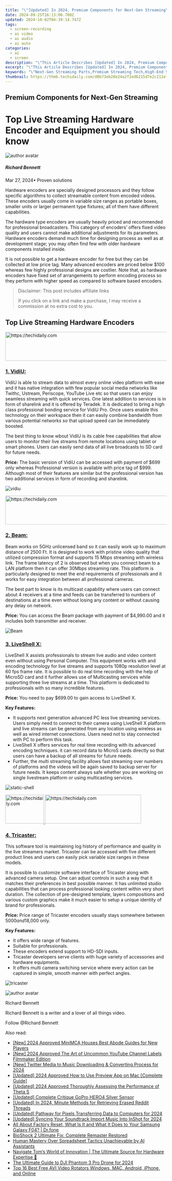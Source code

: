 ```yaml
---
title: "\"[Updated] In 2024, Premium Components for Next-Gen Streaming\""
date: 2024-09-25T16:13:00.700Z
updated: 2024-10-02T04:39:14.747Z
tags: 
  - screen-recording
  - ai video
  - ai audio
  - ai auto
categories: 
  - ai
  - screen
description: "\"This Article Describes [Updated] In 2024, Premium Components for Next-Gen Streaming\""
excerpt: "\"This Article Describes [Updated] In 2024, Premium Components for Next-Gen Streaming\""
keywords: "\"Next-Gen Streaming Parts,Premium Streaming Tech,High-End Streaming Gear,Top Quality Streamers,Elite Streaming Systems,Advanced Streaming Accessories,Luxury Streaming Components\""
thumbnail: https://thmb.techidaily.com/d0b73eb28e24a2f2ed6215d7e2c211efc75eaeb77baea06879d148a0fe930510.jpg
---
```


## Premium Components for Next-Gen Streaming

# Top Live Streaming Hardware Encoder and Equipment you should know

![author avatar](https://images.wondershare.com/filmora/article-images/richard-bennett.jpg)

##### Richard Bennett

 Mar 27, 2024• Proven solutions

 Hardware encoders are specially designed processors and they follow specific algorithms to collect streamable content from encoded videos. These encoders usually come in variable size ranges as portable boxes, smaller units or larger permanent type fixtures; all of them have different capabilities.

 The hardware type encoders are usually heavily priced and recommended for professional broadcasters. This category of encoders’ offers fixed video quality and users cannot make additional adjustments for its parameters. Hardware encoders demand much time for designing process as well as at development stage; you may often find few with older hardware components installed inside.

 It is not possible to get a hardware encoder for free but they can be collected at low price tag. Many advanced encoders are priced below $100 whereas few highly professional designs are costlier. Note that, as hardware encoders have fixed set of arrangements to perform encoding process so they perform with higher speed as compared to software based encoders.

>  Disclaimer: This post includes affiliate links
>
>  If you click on a link and make a purchase, I may receive a commission at no extra cost to you.
>

## Top Live Streaming Hardware Encoders

<!-- affiliate ads begin -->
<a href="https://unicoeye.pxf.io/c/5597632/2134238/18498" target="_top" id="2134238">
  <img src="//a.impactradius-go.com/display-ad/18498-2134238" border="0" alt="https://techidaily.com" width="728" height="90"/>
</a>
<img height="0" width="0" src="https://unicoeye.pxf.io/i/5597632/2134238/18498" style="position:absolute;visibility:hidden;" border="0" />
<!-- affiliate ads end -->

### [1. VidiU:](https://www.teradek.com/collections/vidiu-family )

 VidiU is able to stream data to almost every online video platform with ease and it has native integration with few popular social media networks like Twithc, Ustream, Periscope, YouTube Live etc so that users can enjoy seamless streaming with quick services. One latest addition to services is in form of sharelink and it is offered by Teradek. It is dedicated to bring a high class professional bonding service for VidiU Pro. Once users enable this technology on their workspace then it can easily combine bandwidth from various potential networks so that upload speed can be immediately boosted.

 The best thing to know wbout VidiU is its cable free capabilities that allow users to monitor their live streams from remote locations using tablet or smart phones. Users can easily send data of all live broadcasts to SD card for future needs.

**Price:** The basic version of VidiU can be accessed with payment of $699 only whereas Professional version is available with price tag of $999\. Although most of their features are similar but the professional version has two additional services in form of recording and sharelink.

![vidiu ](https://images.wondershare.com/filmora/article-images/vidiu.jpg)

<!-- affiliate ads begin -->
<a href="https://appsumo.8odi.net/c/5597632/2151890/7443" target="_top" id="2151890">
  <img src="//a.impactradius-go.com/display-ad/7443-2151890" border="0" alt="https://techidaily.com" width="728" height="90"/>
</a>
<img height="0" width="0" src="https://appsumo.8odi.net/i/5597632/2151890/7443" style="position:absolute;visibility:hidden;" border="0" />
<!-- affiliate ads end -->

### [2. Beam:](https://www.teradek.com/collections/beam-family )

 Beam works on 5GHz unlicensed band so it can easily work up to maximum distance of 2500 Ft. It is designed to work with pristine video quality that utilized  compression format and supports 15 Mbps streaming with wireless link. The frame latency of 2 is observed but when you connect beam to a LAN platform then it can offer 30Mbps streaming rate. This platform is particularly designed to meet the end requirements of professionals and it works for easy integration between all professional cameras.

 The best part to know is its multicast capability where users can connect about 4 receivers at a time and feeds can be transferred to numbers of destinations at a time even without losing any content or without causing any delay on network.

**Price:** You can access the Beam package with payment of $4,990.00 and it includes both transmitter and receiver.

![Beam ](https://images.wondershare.com/filmora/article-images/beam-family.jpg)

### [3. LiveShell X:](http://static-shell.cerevo.com/x/en/product.html )

 LiveShell X assists professionals to stream live audio and video content even without using Personal Computer. This equipment works with  and  encoding technology for live streams and supports 1080p resolution level at 60 fps frame rate. It is possible to do real time recording with the help of MicroSD card and it further allows use of Multicasting services while supporting three live streams at a time. This platform is dedicated to professionals with so many incredible features.

**Price:** You need to pay $699.00 to gain access to LiveShell X.

**Key Features:**

* It supports next generation advanced PC less live streaming services. Users simply need to connect to their camera using LiveShell X platform and live streams can be generated from any location using wireless as well as wired internet connections. Users need not to stay connected with PC to perform this task.
* LiveShell X offers services for real time recording with its advanced encoding techniques. it can record data to MicroS cards directly so that users can have a backup of all streams for future needs.
* Further, the multi streaming facility allows fast streaming over numbers of platforms and the videos will be again saved to backup server for future needs. It keeps content always safe whether you are working on single livestream platform or using multicasting services.

![static-shell ](https://images.wondershare.com/filmora/article-images/static-shell.jpg)

<!-- affiliate ads begin -->
<a href="https://aligracehair.sjv.io/c/5597632/2135364/19272" target="_top" id="2135364">
  <img src="//a.impactradius-go.com/display-ad/19272-2135364" border="0" alt="https://techidaily.com" width="120" height="90"/>
</a>
<img height="0" width="0" src="https://aligracehair.sjv.io/i/5597632/2135364/19272" style="position:absolute;visibility:hidden;" border="0" />
<!-- affiliate ads end -->

<!-- affiliate ads begin -->
<a href="https://aligracehair.sjv.io/c/5597632/1885928/19272" target="_top" id="1885928">
  <img src="//a.impactradius-go.com/display-ad/19272-1885928" border="0" alt="https://techidaily.com" width="300" height="90"/>
</a>
<img height="0" width="0" src="https://aligracehair.sjv.io/i/5597632/1885928/19272" style="position:absolute;visibility:hidden;" border="0" />
<!-- affiliate ads end -->

### [4. Tricaster:](https://newtek.com/tricaster/ )

 This software tool is maintaining log history of performance and quality in the live streamers market. Tricaster can be accessed with five different product lines and users can easily pick variable size ranges in these models.

 It is possible to customize software interface of Tricaster along with advanced camera setup. One can adjust controls in such a way that it matches their preferences in best possible manner. It has unlimited studio capabilities that can process professional looking content within very short duration. The collection of pre-designed template, layers compositions and various custom graphics make it much easier to setup a unique identity of brand for professionals.

**Price:** Price range of Tricaster encoders usually stays somewhere between $5000 and$18,000 only.

**Key Features:**

* It offers wide range of features.
* Suitable for professionals.
* These encoders extend support to HD-SDI inputs.
* Tricaster developers serve clients with huge variety of accessories and hardware equipments.
* It offers multi camera switching service where every action can be captured in simple, smooth manner with perfect angles.

![tricaster ](https://images.wondershare.com/filmora/article-images/tricaster.jpg)

![author avatar](https://images.wondershare.com/filmora/article-images/richard-bennett.jpg)

Richard Bennett

Richard Bennett is a writer and a lover of all things video.

Follow @Richard Bennett


<ins class="adsbygoogle"
     style="display:block"
     data-ad-format="autorelaxed"
     data-ad-client="ca-pub-7571918770474297"
     data-ad-slot="1223367746"></ins>



<ins class="adsbygoogle"
     style="display:block"
     data-ad-client="ca-pub-7571918770474297"
     data-ad-slot="8358498916"
     data-ad-format="auto"
     data-full-width-responsive="true"></ins>


<span class="atpl-alsoreadstyle">Also read:</span>
<div><ul>
<li><a href="https://screen-sharing-recording.techidaily.com/new-2024-approved-minimca-houses-best-abode-guides-for-new-players/"><u>[New] 2024 Approved MiniMCA Houses Best Abode Guides for New Players</u></a></li>
<li><a href="https://youtube-docs.techidaily.com/024-approved-the-art-of-uncommon-youtube-channel-labels-filmmaker-edition/"><u>[New] 2024 Approved The Art of Uncommon YouTube Channel Labels Filmmaker Edition</u></a></li>
<li><a href="https://article-helps.techidaily.com/new-twitter-media-to-music-downloading-and-converting-process-for-2024/"><u>[New] Twitter Media to Music Downloading & Converting Process for 2024</u></a></li>
<li><a href="https://article-helps.techidaily.com/updated-2024-approved-how-to-use-preview-app-on-mac-complete-guide/"><u>[Updated] 2024 Approved How to Use Preview App on Mac [Complete Guide]</u></a></li>
<li><a href="https://article-helps.techidaily.com/updated-2024-approved-thoroughly-assessing-the-performance-of-theta-s/"><u>[Updated] 2024 Approved Thoroughly Assessing the Performance of Theta S</u></a></li>
<li><a href="https://article-helps.techidaily.com/updated-complete-critique-gopro-hero4-silver-sensor/"><u>[Updated] Complete Critique GoPro HERO4 Silver Sensor</u></a></li>
<li><a href="https://article-helps.techidaily.com/updated-in-2024-minute-methods-for-retrieving-erased-reddit-threads/"><u>[Updated] In 2024, Minute Methods for Retrieving Erased Reddit Threads</u></a></li>
<li><a href="https://article-helps.techidaily.com/updated-pathway-for-pixels-transferring-data-to-computers-for-2024/"><u>[Updated] Pathway for Pixels Transferring Data to Computers for 2024</u></a></li>
<li><a href="https://article-helps.techidaily.com/updated-syncing-your-soundtrack-import-music-into-inshot-for-2024/"><u>[Updated] Syncing Your Soundtrack Import Music Into InShot for 2024</u></a></li>
<li><a href="https://phone-solutions.techidaily.com/all-about-factory-reset-what-is-it-and-what-it-does-to-your-samsung-galaxy-f04-drfone-by-drfone-reset-android-reset-android/"><u>All About Factory Reset, What Is It and What It Does to Your Samsung Galaxy F04? | Dr.fone</u></a></li>
<li><a href="https://win-answers.techidaily.com/bioshock-2-ultimate-fix-complete-remaster-restored/"><u>BioShock 2 Ultimate Fix: Complete Remaster Restored</u></a></li>
<li><a href="https://tech-revival.techidaily.com/human-mastery-over-spreadsheet-tactics-unachievable-by-ai-assistants/"><u>Human Mastery Over Spreadsheet Tactics Unachievable by AI Assistants</u></a></li>
<li><a href="https://hardware-reviews.techidaily.com/navigate-toms-world-of-innovation-the-ultimate-source-for-hardware-expertise/"><u>Navigate Tom’s World of Innovation | The Ultimate Source for Hardware Expertise 🔧</u></a></li>
<li><a href="https://fox-hovers.techidaily.com/the-ultimate-guide-to-dji-phantom-3-pro-drone-for-2024/"><u>The Ultimate Guide to DJI Phantom 3 Pro Drone for 2024</u></a></li>
<li><a href="https://ai-vdieo-software.techidaily.com/top-16-best-free-avi-video-rotators-windows-mac-android-iphone-and-online/"><u>Top 16 Best Free AVI Video Rotators Windows, MAC, Android, iPhone, and Online</u></a></li>
</ul></div>

